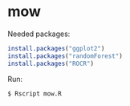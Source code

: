 # mow

Needed packages:
```R
install.packages("ggplot2")
install.packages("randomForest")
install.packages("ROCR")
```

Run:
```sh
$ Rscript mow.R 
```
